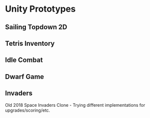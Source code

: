 # Unity Prototypes

## Sailing Topdown 2D

## Tetris Inventory

## Idle Combat

## Dwarf Game

## Invaders
Old 2018 Space Invaders Clone - Trying different implementations for upgrades/scoring/etc.
